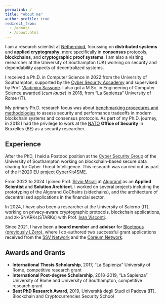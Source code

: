 ```yaml
---
permalink: /
title: "About me"
author_profile: true
redirect_from: 
  - /about/
  - /about.html
---
```


I am a research scientist at [Nethermind](https://www.nethermind.io), focussing on **distributed systems** and **applied cryptography**, more specifically in **consensus** protocols, **blockchains**, and **cryptographic proof systems**. I am also a visiting researcher at the University of Southampton (UK) working on security and dependability aspects of decentralized systems.

I received a Ph.D. in Computer Science in 2022 from the University of Southampton, supported by the [Cyber Security Accademy](https://www.southampton.ac.uk/research/institutes-centres/cyber-security-academy) and supervised by Prof. [Vladimiro Sassone](https://www.southampton.ac.uk/people/5x2mp9/professor-vladi-sassone). I also got a M.Sc. in Engineering of Computer Science awarded (*cum laude*) in 2018, from “La Sapienza” University of Rome (IT).

My primary Ph.D. research focus was about [benchmarking procedures and methodologies](https://eprints.soton.ac.uk/457412/) to assess security and performance tradeoffs in modern blockchain systems and consensus protocols. As part of my Ph.D. journey, in 2018 I had the privilege to work at the [NATO](https://www.nato.int) **Office of Security** in Bruxelles (BE) as a security researcher.

## Experience

After the PhD, I held a Postdoc position at the [Cyber Security Group](https://www.southampton.ac.uk/research/institutes-centres/cyber-security) of the University of Southampton working on blockchain-based secure data sharing for Cyber Threat Intelligence. This research was carried out as part of the H2020 EU project [CyberKit4SME](https://cyberkit4sme.eu).

From 2022 to 2024 I joined Prof. [Silvio Micali](https://people.csail.mit.edu/silvio/) at [Algorand](https://algorandtechnologies.com) as an **Applied Scientist** and **Solution Architect**. I worked on several projects including the prototyping of the Algorand CoChains (sidechains), and the architecture of decentralised applications in the financial sector.

In 2024, I have also been a researcher at the University of Salerno (IT), working on privacy-aware cryptographic protocols, blockchain applications, and zk-SNARKs(STARKs) with Prof. [Ivan Visconti](https://www.diag.uniroma1.it/en/users/ivan_visconti).

Since 2021, I have been a **board member** and **advisor** for [Bloctopus (previously LZero)](https://www.bloctopus.io), where I co-authored two successful grant applications received from the [SSV Network](https://ssv.network) and the [Coreum Network](https://www.coreum.com).

## Awards and Grants

- **International Thesis Scholarship**, 2017, “La Sapienza” University of Rome, competitive research grant
- **International Post-degree Scholarship**, 2018-2019, “La Sapienza” University of Rome and University of Southampton, competitive research grant
- **Best PhD Research Award**, 2019, Università degli Studi di Padova (IT), Blockchain and Cryptocurrencies Security School
